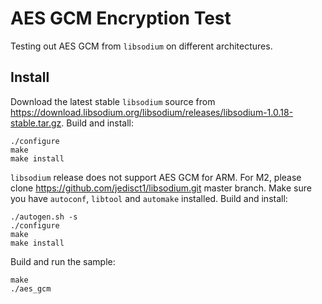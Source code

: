 AES GCM Encryption Test
=======================

Testing out AES GCM from `libsodium` on different architectures.

Install
-------

Download the latest stable `libsodium` source from https://download.libsodium.org/libsodium/releases/libsodium-1.0.18-stable.tar.gz. Build and install:

    ./configure
    make
    make install

`libsodium` release does not support AES GCM for ARM.  For M2, please clone https://github.com/jedisct1/libsodium.git master branch. Make sure you have `autoconf`, `libtool` and `automake` installed. Build and install:

    ./autogen.sh -s
    ./configure 
    make
    make install

Build and run the sample:

    make
    ./aes_gcm 
